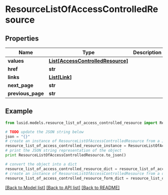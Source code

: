 # ResourceListOfAccessControlledResource


## Properties
Name | Type | Description | Notes
------------ | ------------- | ------------- | -------------
**values** | [**List[AccessControlledResource]**](AccessControlledResource.md) |  | 
**href** | **str** |  | [optional] 
**links** | [**List[Link]**](Link.md) |  | [optional] 
**next_page** | **str** |  | [optional] 
**previous_page** | **str** |  | [optional] 

## Example

```python
from lusid.models.resource_list_of_access_controlled_resource import ResourceListOfAccessControlledResource

# TODO update the JSON string below
json = "{}"
# create an instance of ResourceListOfAccessControlledResource from a JSON string
resource_list_of_access_controlled_resource_instance = ResourceListOfAccessControlledResource.from_json(json)
# print the JSON string representation of the object
print ResourceListOfAccessControlledResource.to_json()

# convert the object into a dict
resource_list_of_access_controlled_resource_dict = resource_list_of_access_controlled_resource_instance.to_dict()
# create an instance of ResourceListOfAccessControlledResource from a dict
resource_list_of_access_controlled_resource_form_dict = resource_list_of_access_controlled_resource.from_dict(resource_list_of_access_controlled_resource_dict)
```
[[Back to Model list]](../README.md#documentation-for-models) [[Back to API list]](../README.md#documentation-for-api-endpoints) [[Back to README]](../README.md)


